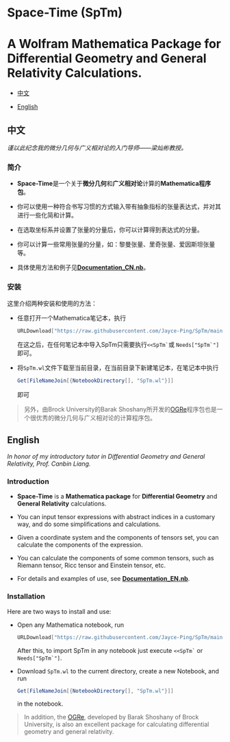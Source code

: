 # Space-Time (SpTm)

# A Wolfram Mathematica Package for Differential Geometry and General Relativity Calculations.

- [中文](#中文)

- [English](#English)

## 中文

*谨以此纪念我的微分几何与广义相对论的入门导师——梁灿彬教授。*

### 简介

- **Space-Time**是一个关于**微分几何**和**广义相对论**计算的**Mathematica程序包**。

- 你可以使用一种符合书写习惯的方式输入带有抽象指标的张量表达式，并对其进行一些化简和计算。

- 在选取坐标系并设置了张量的分量后，你可以计算得到表达式的分量。

- 你可以计算一些常用张量的分量，如：黎曼张量、里奇张量、爱因斯坦张量等。

- 具体使用方法和例子见[**Documentation_CN.nb**](https://github.com/Jayce-Ping/SpTm/blob/main/Documentation_CN.nb)。


### 安装
这里介绍两种安装和使用的方法：

- 任意打开一个Mathematica笔记本，执行
  
    ```mathematica
    URLDownload["https://raw.githubusercontent.com/Jayce-Ping/SpTm/main/SpTm.wl", FileNameJoin[{$UserBaseDirectory, "Applications", "SpTm.wl"}]]
    ```
    
    在这之后，在任何笔记本中导入SpTm只需要执行`` <<SpTm` ``或 ``Needs["SpTm`"]``即可。
    
- 将``SpTm.wl``文件下载至当前目录，在当前目录下新建笔记本，在笔记本中执行
  
    ```mathematica
    Get[FileNameJoin[{NotebookDirectory[], "SpTm.wl"}]]
    ```
    
    即可

> 另外，由Brock University的Barak Shoshany所开发的[OGRe](https://github.com/bshoshany/OGRe)程序包也是一个很优秀的微分几何与广义相对论的计算程序包。

## English

*In honor of my introductory tutor in Differential Geometry and General Relativity, Prof. Canbin Liang.*

### Introduction

- **Space-Time** is a **Mathematica package** for **Differential Geometry** and **General Relativity** calculations.

- You can input tensor expressions with abstract indices in a customary way, and do some simplifications and calculations.

- Given a coordinate system and the components of tensors set, you can calculate the components of the expression.


- You can calculate the components of some common tensors, such as Riemann tensor, Ricc tensor and Einstein tensor, etc.

- For details and examples of use, see [**Documentation_EN.nb**](https://github.com/Jayce-Ping/SpTm/blob/main/Documentation_EN.nb).

### Installation

Here are two ways to install and use:

  - Open any Mathematica notebook, run
    
    ```mathematica
    URLDownload["https://raw.githubusercontent.com/Jayce-Ping/SpTm/main/SpTm.wl", FileNameJoin[{$UserBaseDirectory, "Applications", "SpTm.wl"}]]
    ```
    
    After this, to import SpTm in any notebook just execute `` <<SpTm` `` or  ``Needs["SpTm`"]``.
    
- Download ``SpTm.wl`` to the current directory, create a new Notebook, and run
  
    ```mathematica
    Get[FileNameJoin[{NotebookDirectory[], "SpTm.wl"}]]
    ```
    
    in the notebook.

> In addition, the [OGRe](https://github.com/bshoshany/OGRe), developed by Barak Shoshany of Brock University, is also an excellent package for calculating differential geometry and general relativity.
